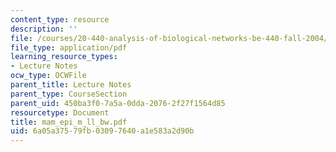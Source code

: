 ```yaml
---
content_type: resource
description: ''
file: /courses/20-440-analysis-of-biological-networks-be-440-fall-2004/6a05a37579fb03097640a1e583a2d90b_mam_epi_m_ll_bw.pdf
file_type: application/pdf
learning_resource_types:
- Lecture Notes
ocw_type: OCWFile
parent_title: Lecture Notes
parent_type: CourseSection
parent_uid: 450ba3f0-7a5a-0dda-2076-2f27f1564d85
resourcetype: Document
title: mam_epi_m_ll_bw.pdf
uid: 6a05a375-79fb-0309-7640-a1e583a2d90b
---
```

